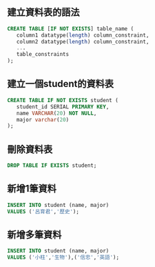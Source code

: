 ## 建立資料表的語法

```sql
CREATE TABLE [IF NOT EXISTS] table_name (
   column1 datatype(length) column_constraint,
   column2 datatype(length) column_constraint,
   ...
   table_constraints
);
```

## 建立一個student的資料表

```sql
CREATE TABLE IF NOT EXISTS student (
   student_id SERIAL PRIMARY KEY,
   name VARCHAR(20) NOT NULL,
   major varchar(20)
);
```

## 刪除資料表
```sql
DROP TABLE IF EXISTS student;
```

## 新增1筆資料
```sql
INSERT INTO student (name, major)
VALUES ('呂育君','歷史');
```

## 新增多筆資料
```sql
INSERT INTO student (name, major)
VALUES ('小柱','生物'),('信忠','英語');
```